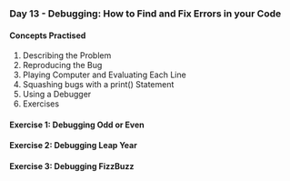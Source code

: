 <h3>Day 13 - Debugging: How to Find and Fix Errors in your Code</h3>

<h4>Concepts Practised</h4>
<ol>
    <li>Describing the Problem</li>
    <li>Reproducing the Bug</li>
    <li>Playing Computer and Evaluating Each Line</li>
    <li>Squashing bugs with a print() Statement</li>
    <li>Using a Debugger</li>
    <li>Exercises</li>
</ol>

<h4>Exercise 1: Debugging Odd or Even</h4>
<h4>Exercise 2: Debugging Leap Year</h4>
<h4>Exercise 3: Debugging FizzBuzz</h4>



